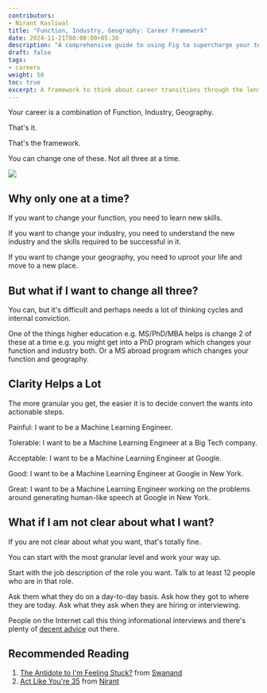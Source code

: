 ```yaml
---
contributors:
- Nirant Kasliwal
title: "Function, Industry, Geography: Career Framework"
date: 2024-11-21T00:00:00+05:30
description: "A comprehensive guide to using Fig to supercharge your terminal experience"
draft: false
tags: 
- careers
weight: 50
toc: true
excerpt: A framework to think about career transitions through the lens of Function, Industry and Geography - and why you should change only one at a time.
---
```


Your career is a combination of Function, Industry, Geography.

That's it.

That's the framework.

You can change one of these. Not all three at a time.

![](/assets/images/fig-career.png)

## Why only one at a time?

If you want to change your function, you need to learn new skills.

If you want to change your industry, you need to understand the new industry and the skills required to be successful in it.

If you want to change your geography, you need to uproot your life and move to a new place.

## But what if I want to change all three?

You can, but it's difficult and perhaps needs a lot of thinking cycles and internal conviction.

One of the things higher education e.g. MS/PhD/MBA helps is change 2 of these at a time e.g. you might get into a PhD program which changes your function and industry both. Or a MS abroad program which changes your function and geography.

## Clarity Helps a Lot

The more granular you get, the easier it is to decide convert the wants into actionable steps. 

Painful: I want to be a Machine Learning Engineer. 

Tolerable: I want to be a Machine Learning Engineer at a Big Tech company.

Acceptable: I want to be a Machine Learning Engineer at Google.

Good: I want to be a Machine Learning Engineer at Google in New York.

Great: I want to be a Machine Learning Engineer working on the problems around generating human-like speech at Google in New York.

## What if I am not clear about what I want?

If you are not clear about what you want, that's totally fine.

You can start with the most granular level and work your way up. 

Start with the job description of the role you want. Talk to at least 12 people who are in that role.

Ask them what they do on a day-to-day basis. Ask how they got to where they are today. Ask what they ask when they are hiring or interviewing.

People on the Internet call this thing informational interviews and there's plenty of [decent advice](https://career.berkeley.edu/start-exploring/informational-interviews/) out there.

## Recommended Reading

1. [The Antidote to I'm Feeling Stuck?](https://com.queries.fun/p/the-antidote-to-i-am-feeling-stuck) from [Swanand](https://x.com/_swanand)
2. [Act Like You're 35](https://nirantk.com/writing/act-like-youre-35) from [Nirant](https://x.com/nirantk)